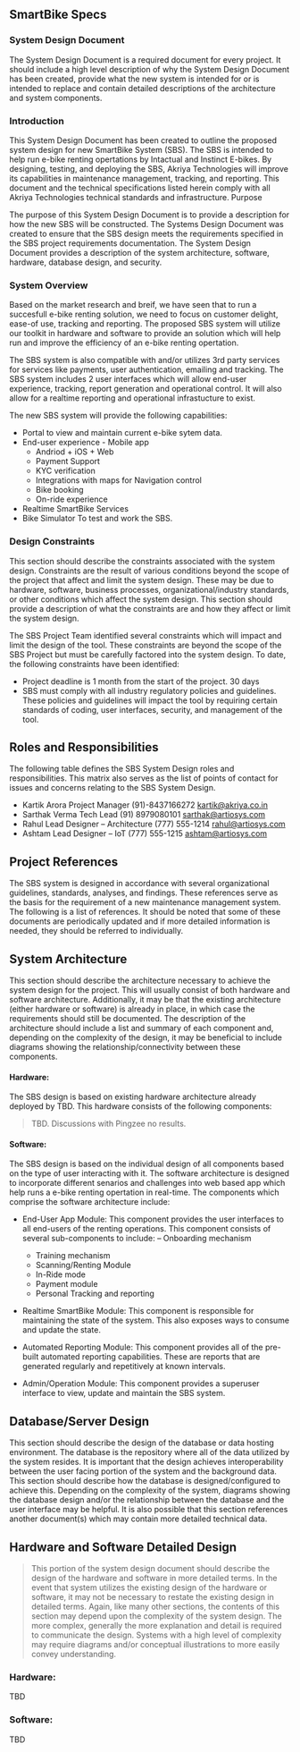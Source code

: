 ## SmartBike Specs

### System Design Document

The System Design Document is a required document for every project. It should include a high level description of why the System Design Document has been created, provide what the new system is intended for or is intended to replace and contain detailed descriptions of the architecture and system components.

### Introduction

This System Design Document has been created to outline the proposed system design for new SmartBike System (SBS). The SBS is intended to help run e-bike renting opertations by Intactual and Instinct E-bikes. By designing, testing, and deploying the SBS, Akriya Technologies will improve its capabilities in maintenance management, tracking, and reporting. This document and the technical specifications listed herein comply with all Akriya Technologies technical standards and infrastructure.
Purpose

The purpose of this System Design Document is to provide a description for how the new SBS will be constructed. The Systems Design Document was created to ensure that the SBS design meets the requirements specified in the SBS project requirements documentation. The System Design Document provides a description of the system architecture, software, hardware, database design, and security.

### System Overview

Based on the market research and breif, we have seen that to run a succesfull e-bike renting solution, we need to focus on customer delight, ease-of use, tracking and reporting. The proposed SBS system will utilize our toolkit in hardware and software to provide an solution which will help run and improve the efficiency of an e-bike renting opertation.

The SBS system is also compatible with and/or utilizes 3rd party services for services like payments, user authentication, emailing and tracking. The SBS system includes 2 user interfaces which will allow end-user experience, tracking, report generation and operational control. It will also allow for a realtime reporting and operational infrastucture to exist.

The new SBS system will provide the following capabilities:

* Portal to view and maintain current e-bike sytem data.
* End-user experience - Mobile app
    * Andriod + iOS + Web
    * Payment Support
    * KYC verification
    * Integrations with maps for Navigation control
    * Bike booking
    * On-ride experience
* Realtime SmartBike Services
* Bike Simulator
To test and work the SBS.

### Design Constraints

This section should describe the constraints associated with the system design. Constraints are the result of various conditions beyond the scope of the project that affect and limit the system design. These may be due to hardware, software, business processes, organizational/industry standards, or other conditions which affect the system design. This section should provide a description of what the constraints are and how they affect or limit the system design.

The SBS Project Team identified several constraints which will impact and limit the design of the tool. These constraints are beyond the scope of the SBS Project but must be carefully factored into the system design. To date, the following constraints have been identified:

* Project deadline is 1 month from the start of the project. 30 days
* SBS must comply with all industry regulatory policies and guidelines. These policies and guidelines will impact the tool by requiring certain standards of coding, user interfaces, security, and management of the tool.

## Roles and Responsibilities


The following table defines the SBS System Design roles and responsibilities. This matrix also serves as the list of points of contact for issues and concerns relating to the SBS System Design.

* Kartik Arora 	Project Manager 	(91)-8437166272 	kartik@akriya.co.in
* Sarthak Verma 	Tech Lead	(91) 8979080101 	sarthak@artiosys.com
* Rahul 	Lead Designer – Architecture 	(777) 555-1214 	rahul@artiosys.com
* Ashtam 	Lead Designer – IoT 	(777) 555-1215 	ashtam@artiosys.com

## Project References

The SBS system is designed in accordance with several organizational guidelines, standards, analyses, and findings. These references serve as the basis for the requirement of a new maintenance management system. The following is a list of references. It should be noted that some of these documents are periodically updated and if more detailed information is needed, they should be referred to individually.



## System Architecture

This section should describe the architecture necessary to achieve the system design for the project. This will usually consist of both hardware and software architecture. Additionally, it may be that the existing architecture (either hardware or software) is already in place, in which case the requirements should still be documented. The description of the architecture should include a list and summary of each component and, depending on the complexity of the design, it may be beneficial to include diagrams showing the relationship/connectivity between these components.

#### Hardware:

The SBS design is based on existing hardware architecture already deployed by TBD. This hardware consists of the following components:

> TBD. Discussions with Pingzee no results. 

#### Software:

The SBS design is based on the individual design of all components based on the type of user interacting with it. The software architecture is designed to incorporate different senarios and challenges into web based app which help runs a e-bike renting opertation in real-time. The components which comprise the software architecture include:

* End-User App Module: This component provides the user interfaces to all end-users of the renting operations. This component consists of several sub-components to include:
    – Onboarding mechanism
    - Training mechanism
    - Scanning/Renting Module
    - In-Ride mode
    - Payment module
    - Personal Tracking and reporting
    
* Realtime SmartBike Module: This component is responsible for maintaining the state of the system. This also exposes ways to consume and update the state.

* Automated Reporting Module: This component provides all of the pre-built automated reporting capabilities. These are reports that are generated regularly and repetitively at known intervals.

* Admin/Operation Module: This component provides a superuser interface to view, update and maintain the SBS system. 


## Database/Server Design

This section should describe the design of the database or data hosting environment. The database is the repository where all of the data utilized by the system resides. It is important that the design achieves interoperability between the user facing portion of the system and the background data. This section should describe how the database is designed/configured to achieve this. Depending on the complexity of the system, diagrams showing the database design and/or the relationship between the database and the user interface may be helpful. It is also possible that this section references another document(s) which may contain more detailed technical data.


## Hardware and Software Detailed Design
> This portion of the system design document should describe the design of the hardware and software in more detailed terms. In the event that system utilizes the existing design of the hardware or software, it may not be necessary to restate the existing design in detailed terms. Again, like many other sections, the contents of this section may depend upon the complexity of the system design. The more complex, generally the more explanation and detail is required to communicate the design. Systems with a high level of complexity may require diagrams and/or conceptual illustrations to more easily convey understanding.

### Hardware:

TBD

### Software:

TBD